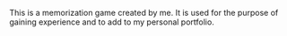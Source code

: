 This is a memorization game created by me. It is used for the purpose of gaining experience and to add to my personal portfolio.